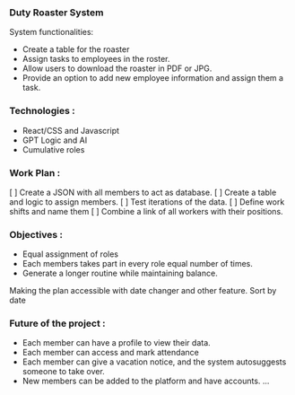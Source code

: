 ### Duty Roaster System
System functionalities: 
- Create a table for the roaster
- Assign tasks to employees in the roster.
- Allow users to download the roaster in PDF or JPG. 
- Provide an option to add new employee information and assign them a task.

### Technologies : 
- React/CSS and Javascript
- GPT Logic and AI
- Cumulative roles



### Work Plan : 
[ ] Create a JSON with all members to act as database. 
[ ] Create a table and logic to assign members. 
[ ] Test iterations of the data. 
[ ] Define work shifts and name them
[ ] Combine a link of all workers with their positions. 

### Objectives : 
- Equal assignment of roles
- Each members takes part in every role equal number of times.
- Generate a longer routine while maintaining balance.

Making the plan accessible with date changer and other feature. Sort by date


### Future of the project : 
- Each member can have a profile to view their data. 
- Each member can access and mark attendance
- Each member can give a vacation notice, and the system autosuggests someone to take over. 
- New members can be added to the platform and have accounts. ...

